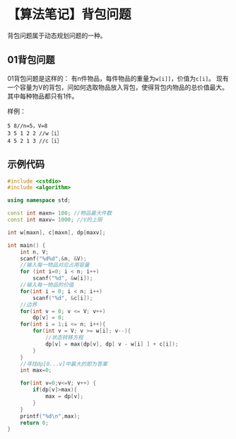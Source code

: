 # 【算法笔记】背包问题

背包问题属于动态规划问题的一种。

## 01背包问题

01背包问题是这样的：
有n件物品，每件物品的重量为```w[i]]```，价值为```c[i]```。 现有一个容量为V的背包，问如何选取物品放入背包，使得背包内物品的总价值最大。 其中每种物品都只有1件。

样例：
```
5 8//n=5，V=8
3 5 1 2 2 //w［i］
4 5 2 1 3 //c［i］
```

## 示例代码

```c++
#include <cstdio>
#include <algorithm>

using namespace std;

const int maxn= 100; //物品最大件数
const int maxv= 1000; //V的上限

int w[maxn], c[maxn], dp[maxv];

int main() {
    int n, V;
    scanf("%d%d",&n, &V);
    //输入每一物品对应占用容量
    for (int i=0; i < n; i++) 
        scanf("%d", &w[i]);
    //输入每一物品的价值
    for(int i = 0; i < n; i++)
        scanf("%d", &c[i]);
    //边界
    for(int v = 0; v <= V; v++)
        dp[v] = 0;
    for(int i = 1;i <= n; i++){
        for(int v = V; v >= w[i]; v--){
            //状态转移方程
            dp[v] = max(dp[v], dp[ v - w[i] ] + c[i]);
        }
    }
    //寻找dp[0...v]中最大的即为答案
    int max=0;

    for(int v=0;v<=V; v++) {
        if(dp[v]>max){
            max = dp[v];
        }
    }
    printf("%d\n",max);
    return 0;
}
```
